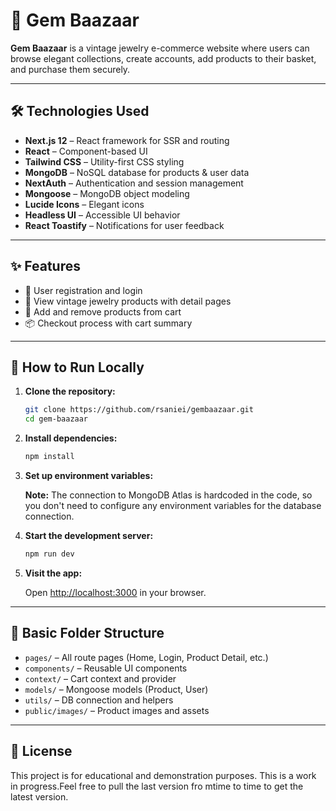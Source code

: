 # 💎 Gem Baazaar

**Gem Baazaar** is a vintage jewelry e-commerce website where users can browse elegant collections, create accounts, add products to their basket, and purchase them securely.

---

## 🛠 Technologies Used

- **Next.js 12** – React framework for SSR and routing
- **React** – Component-based UI
- **Tailwind CSS** – Utility-first CSS styling
- **MongoDB** – NoSQL database for products & user data
- **NextAuth** – Authentication and session management
- **Mongoose** – MongoDB object modeling
- **Lucide Icons** – Elegant icons
- **Headless UI** – Accessible UI behavior
- **React Toastify** – Notifications for user feedback

---

## ✨ Features

- 🧾 User registration and login
- 💍 View vintage jewelry products with detail pages
- 🛒 Add and remove products from cart
- 📦 Checkout process with cart summary

---

## 🚀 How to Run Locally

1. **Clone the repository:**

   ```bash
   git clone https://github.com/rsaniei/gembaazaar.git
   cd gem-baazaar
   ```

2. **Install dependencies:**

   ```bash
   npm install
   ```

3. **Set up environment variables:**

   **Note:** The connection to MongoDB Atlas is hardcoded in the code, so you don't need to configure any environment variables for the database connection.


4. **Start the development server:**

   ```bash
   npm run dev
   ```

5. **Visit the app:**

   Open [http://localhost:3000](http://localhost:3000) in your browser.

---

## 📁 Basic Folder Structure

- `pages/` – All route pages (Home, Login, Product Detail, etc.)
- `components/` – Reusable UI components
- `context/` – Cart context and provider
- `models/` – Mongoose models (Product, User)
- `utils/` – DB connection and helpers
- `public/images/` – Product images and assets

---

## 📄 License

This project is for educational and demonstration purposes. This is a work in progress.Feel free to pull the last version fro mtime to time to get the latest version.
